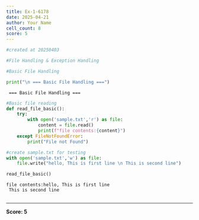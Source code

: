```yaml
---
title: Ex-1-6178
date: 2025-04-21
author: Your Name
cell_count: 8
score: 5
---
```


```python
#created at 20250403
```


```python
#File Handling & Exception Handling
```


```python
#Basic File Handling
```


```python
print("\n === Basic File Handling ===")
```

    
     === Basic File Handling ===



```python
#Basic file reading
def read_file_basic():
    try:
        with open('sample.txt','r') as file:
            content = file.read()
            print(f"file contents:{content}")
    except FileNotFoundError:
        print("File not Found")
```


```python
#create sample.txt for testing
with open('sample.txt','w') as file:
    file.write("hello, This is first line \n This is second line")
```


```python
read_file_basic()
```

    file contents:hello, This is first line 
     This is second line



```python

```


---
**Score: 5**